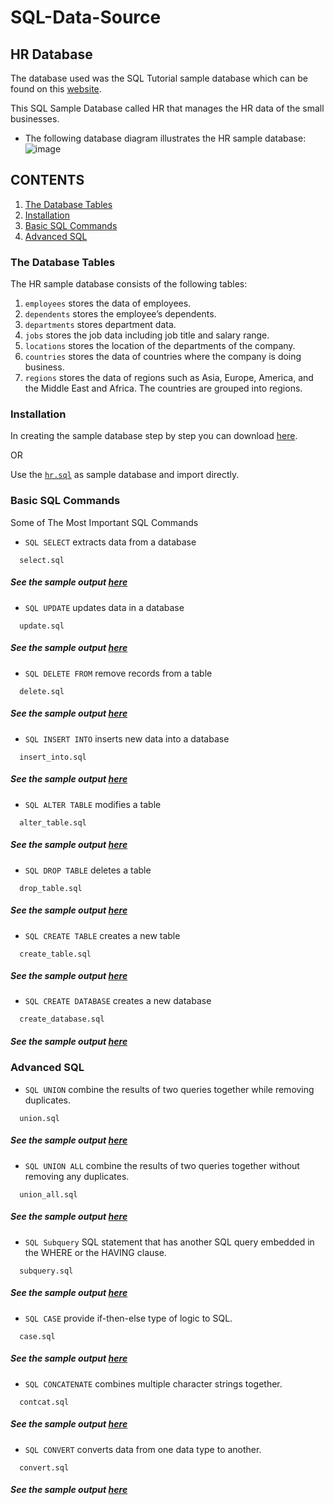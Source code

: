 # SQL-Data-Source
## HR Database
The database used was the SQL Tutorial sample database which can be found on this [website](https://www.sqltutorial.org/). 

This SQL Sample Database called HR that manages the HR data of the small businesses.
* The following database diagram illustrates the HR sample database:
![image](https://user-images.githubusercontent.com/71779024/101023116-451bdb80-35ad-11eb-9ebb-369063785a88.png)
## CONTENTS
1. [The Database Tables](https://github.com/oizy404/SQL-Data-Source#The-Database-Tables)
2. [Installation](https://github.com/oizy404/SQL-Data-Source#Installation)
3. [Basic SQL Commands](https://github.com/oizy404/SQL-Data-Source#Basic-SQL-Commands)
4. [Advanced SQL](https://github.com/oizy404/SQL-Data-Source#Advanced-SQL)
### The Database Tables
The HR sample database consists of the following tables:
1. `employees` stores the data of employees.
2. `dependents` stores the employee’s dependents.
3. `departments` stores department data.
4. `jobs` stores the job data including job title and salary range.
5. `locations` stores the location of the departments of the company.
6. `countries` stores the data of countries where the company is doing business.
7. `regions` stores the data of regions such as Asia, Europe, America, and the Middle East and Africa. The countries are grouped into regions.
### Installation
In creating the sample database step by step you can download [here](https://www.sqltutorial.org/).

OR

Use the [`hr.sql`](https://github.com/oizy404/SQL-Data-Source/blob/main/hr.sql) as sample database and import directly.
### Basic SQL Commands
Some of The Most Important SQL Commands
* `SQL SELECT` extracts data from a database
```
  select.sql
```
  ##### See the sample output [here](https://github.com/oizy404/SQL-Data-Source/blob/main/sample_output.md#SQL-SELECT-extracts-data-from-a-database)
* `SQL UPDATE` updates data in a database
```
  update.sql
```
  ##### See the sample output [here](https://github.com/oizy404/SQL-Data-Source/blob/main/sample_output.md)
* `SQL DELETE FROM` remove records from a table
```
  delete.sql
```
  ##### See the sample output [here](https://github.com/oizy404/SQL-Data-Source/blob/main/sample_output.md)
* `SQL INSERT INTO` inserts new data into a database
```
  insert_into.sql
```
  ##### See the sample output [here](https://github.com/oizy404/SQL-Data-Source/blob/main/sample_output.md)
* `SQL ALTER TABLE` modifies a table
```
  alter_table.sql
```
  ##### See the sample output [here](https://github.com/oizy404/SQL-Data-Source/blob/main/sample_output.md)
* `SQL DROP TABLE` deletes a table
```
  drop_table.sql
```
  ##### See the sample output [here](https://github.com/oizy404/SQL-Data-Source/blob/main/sample_output.md)
* `SQL CREATE TABLE` creates a new table
```
  create_table.sql
```
  ##### See the sample output [here](https://github.com/oizy404/SQL-Data-Source/blob/main/sample_output.md)
* `SQL CREATE DATABASE` creates a new database
```
  create_database.sql
```
  ##### See the sample output [here](https://github.com/oizy404/SQL-Data-Source/blob/main/sample_output.md)
### Advanced SQL
* `SQL UNION` combine the results of two queries together while removing duplicates.
```
  union.sql
```
  ##### See the sample output [here](https://github.com/oizy404/SQL-Data-Source/blob/main/sample_output.md)
* `SQL UNION ALL` combine the results of two queries together without removing any duplicates.
```
  union_all.sql
```
  ##### See the sample output [here](https://github.com/oizy404/SQL-Data-Source/blob/main/sample_output.md)
* `SQL Subquery` SQL statement that has another SQL query embedded in the WHERE or the HAVING clause.
```
  subquery.sql
```
  ##### See the sample output [here](https://github.com/oizy404/SQL-Data-Source/blob/main/sample_output.md)
* `SQL CASE` provide if-then-else type of logic to SQL.
```
  case.sql
```
  ##### See the sample output [here](https://github.com/oizy404/SQL-Data-Source/blob/main/sample_output.md)
* `SQL CONCATENATE` combines multiple character strings together.
```
  contcat.sql
```
  ##### See the sample output [here](https://github.com/oizy404/SQL-Data-Source/blob/main/sample_output.md)
* `SQL CONVERT` converts data from one data type to another.
```
  convert.sql
```
  ##### See the sample output [here](https://github.com/oizy404/SQL-Data-Source/blob/main/sample_output.md)
